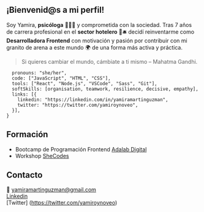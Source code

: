## ¡Bienvenid@s a mi perfil!

Soy Yamira, **psicóloga** 👩🏻‍🎓 y comprometida con la sociedad. Tras 7 años de carrera profesional en el **sector hotelero** 🏨🛎️ decidí reinventarme como **Desarrolladora Frontend** con motivación y pasión por contribuir con mi granito de arena a este mundo 🌍 de una forma más activa y práctica. 
> Si quieres cambiar el mundo, cámbiate a ti mismo – Mahatma Gandhi.


```const yamiramartin = {
  pronouns: "she/her",
  code: ["JavaScript", "HTML", "CSS"],
  tools: ["React", "Node.js", "VSCode", "Sass", "Git"],
  softSkills: [organisation, teamwork, resilience, decisive, empathy],
  links: [{
    linkedin: "https://linkedin.com/in/yamiramartinguzman", 
    twitter: "https://twitter.com/yamiroynoveo",
  }],  
}
```

## Formación
* Bootcamp de Programación Frontend [Adalab Digital](https://adalab.es/)
* Workshop [SheCodes](https://www.shecodes.io/)



## Contacto
📧 yamiramartinguzman@gmail.com   
[Linkedin](https://www.linkedin.com/in/yamiramartinguzman/)  
[Twitter] (https://twitter.com/yamiroynoveo)


<!--
**ymartinguzman/ymartinguzman** is a ✨ _special_ ✨ repository because its `README.md` (this file) appears on your GitHub profile.

Here are some ideas to get you started:

- 🔭 I’m currently working on ...
- 🌱 I’m currently learning ...
- 👯 I’m looking to collaborate on ...
- 🤔 I’m looking for help with ...
- 💬 Ask me about ...
- 📫 How to reach me: yamiramartinguzman@gmail.com  
- 😄 Pronouns: ...
- ⚡ Fun fact: ...
-->
